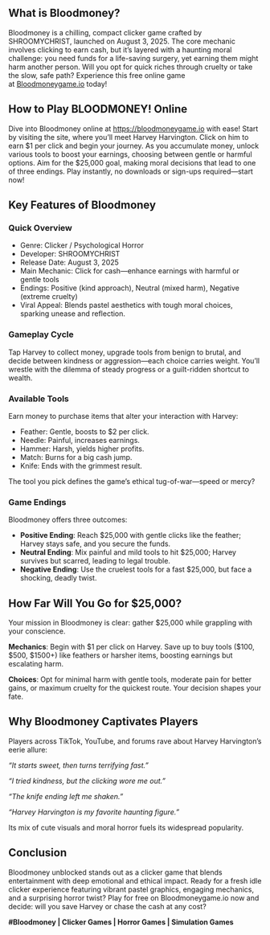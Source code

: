 <h2>What is Bloodmoney?</h2>
<p>Bloodmoney is a chilling, compact clicker game crafted by SHROOMYCHRIST, launched on August 3, 2025. The core mechanic involves clicking to earn cash, but it&rsquo;s layered with a haunting moral challenge: you need funds for a life-saving surgery, yet earning them might harm another person. Will you opt for quick riches through cruelty or take the slow, safe path? Experience this free online game at&nbsp;<a href="https://bloodmoneygame.io">Bloodmoneygame.io</a> today!</p>
<h2>How to Play&nbsp;BLOODMONEY! Online</h2>
<p>Dive into Bloodmoney online at&nbsp;<a href="https://bloodmoneygame.io">https://bloodmoneygame.io</a> with ease! Start by visiting the site, where you&rsquo;ll meet Harvey Harvington. Click on him to earn $1 per click and begin your journey. As you accumulate money, unlock various tools to boost your earnings, choosing between gentle or harmful options. Aim for the $25,000 goal, making moral decisions that lead to one of three endings. Play instantly, no downloads or sign-ups required&mdash;start now!</p>
<h2>Key Features of Bloodmoney</h2>
<h3>Quick Overview</h3>
<ul>
<li>Genre: Clicker / Psychological Horror</li>
<li>Developer: SHROOMYCHRIST</li>
<li>Release Date: August 3, 2025</li>
<li>Main Mechanic: Click for cash&mdash;enhance earnings with harmful or gentle tools</li>
<li>Endings: Positive (kind approach), Neutral (mixed harm), Negative (extreme cruelty)</li>
<li>Viral Appeal: Blends pastel aesthetics with tough moral choices, sparking unease and reflection.</li>
</ul>
<h3>Gameplay Cycle</h3>
<p>Tap Harvey to collect money, upgrade tools from benign to brutal, and decide between kindness or aggression&mdash;each choice carries weight. You&rsquo;ll wrestle with the dilemma of steady progress or a guilt-ridden shortcut to wealth.</p>
<h3>Available Tools</h3>
<p>Earn money to purchase items that alter your interaction with Harvey:</p>
<ul>
<li>Feather: Gentle, boosts to $2 per click.</li>
<li>Needle: Painful, increases earnings.</li>
<li>Hammer: Harsh, yields higher profits.</li>
<li>Match: Burns for a big cash jump.</li>
<li>Knife: Ends with the grimmest result.</li>
</ul>
<p>The tool you pick defines the game&rsquo;s ethical tug-of-war&mdash;speed or mercy?</p>
<h3>Game Endings</h3>
<p>Bloodmoney offers three outcomes:</p>
<ul>
<li><strong>Positive Ending</strong>: Reach $25,000 with gentle clicks like the feather; Harvey stays safe, and you secure the funds.</li>
<li><strong>Neutral Ending</strong>: Mix painful and mild tools to hit $25,000; Harvey survives but scarred, leading to legal trouble.</li>
<li><strong>Negative Ending</strong>: Use the cruelest tools for a fast $25,000, but face a shocking, deadly twist.</li>
</ul>
<h2>How Far Will You Go for $25,000?</h2>
<p>Your mission in Bloodmoney is clear: gather $25,000 while grappling with your conscience.</p>
<p><strong>Mechanics</strong>: Begin with $1 per click on Harvey. Save up to buy tools ($100, $500, $1500+) like feathers or harsher items, boosting earnings but escalating harm.</p>
<p><strong>Choices</strong>: Opt for minimal harm with gentle tools, moderate pain for better gains, or maximum cruelty for the quickest route. Your decision shapes your fate.</p>
<h2>Why Bloodmoney Captivates Players</h2>
<p>Players across TikTok, YouTube, and forums rave about Harvey Harvington&rsquo;s eerie allure:</p>
<p><em>&ldquo;It starts sweet, then turns terrifying fast.&rdquo;</em></p>
<p><em>&ldquo;I tried kindness, but the clicking wore me out.&rdquo;</em></p>
<p><em>&ldquo;The knife ending left me shaken.&rdquo;</em></p>
<p><em>&ldquo;Harvey Harvington is my favorite haunting figure.&rdquo;</em></p>
<p>Its mix of cute visuals and moral horror fuels its widespread popularity.</p>
<h2>Conclusion</h2>
<p>Bloodmoney unblocked stands out as a clicker game that blends entertainment with deep emotional and ethical impact. Ready for a fresh idle clicker experience featuring vibrant pastel graphics, engaging mechanics, and a surprising horror twist? Play for free on Bloodmoneygame.io now and decide: will you save Harvey or chase the cash at any cost?</p>
<p><strong>#Bloodmoney |<span>&nbsp;</span>Clicker Games | Horror Games | Simulation Games&nbsp;</strong></p>
